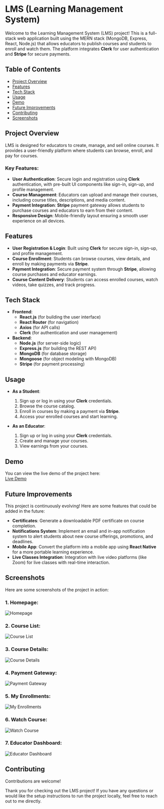 # LMS (Learning Management System)

Welcome to the Learning Management System (LMS) project! This is a full-stack web application built using the MERN stack (MongoDB, Express, React, Node.js) that allows educators to publish courses and students to enroll and watch them. The platform integrates **Clerk** for user authentication and **Stripe** for secure payments.

## Table of Contents

- [Project Overview](#project-overview)
- [Features](#features)
- [Tech Stack](#tech-stack)
- [Usage](#usage)
- [Demo](#demo)
- [Future Improvements](#future-improvements)
- [Contributing](#contributing)
- [Screenshots](#screenshots)

## Project Overview

LMS is designed for educators to create, manage, and sell online courses. It provides a user-friendly platform where students can browse, enroll, and pay for courses.

### Key Features:
- **User Authentication**: Secure login and registration using **Clerk** authentication, with pre-built UI components like sign-in, sign-up, and profile management.
- **Course Management**: Educators can upload and manage their courses, including course titles, descriptions, and media content.
- **Payment Integration**: **Stripe** payment gateway allows students to purchase courses and educators to earn from their content.
- **Responsive Design**: Mobile-friendly layout ensuring a smooth user experience on all devices.

## Features

- **User Registration & Login**: Built using **Clerk** for secure sign-in, sign-up, and profile management.
- **Course Enrollment**: Students can browse courses, view details, and enroll by making payments via **Stripe**.
- **Payment Integration**: Secure payment system through **Stripe**, allowing course purchases and educator earnings.
- **Course Content Delivery**: Students can access enrolled courses, watch videos, take quizzes, and track progress.

## Tech Stack

- **Frontend**: 
  - **React.js** (for building the user interface)
  - **React Router** (for navigation)
  - **Axios** (for API calls)
  - **Clerk** (for authentication and user management)
- **Backend**:
  - **Node.js** (for server-side logic)
  - **Express.js** (for building the REST API)
  - **MongoDB** (for database storage)
  - **Mongoose** (for object modeling with MongoDB)
  - **Stripe** (for payment processing)

## Usage

- **As a Student**:
  1. Sign up or log in using your **Clerk** credentials.
  2. Browse the course catalog.
  3. Enroll in courses by making a payment via **Stripe**.
  4. Access your enrolled courses and start learning.

- **As an Educator**:
  1. Sign up or log in using your **Clerk** credentials.
  2. Create and manage your courses.
  3. View earnings from your courses.

## Demo

You can view the live demo of the project here:  
[Live Demo](https://lms-frontend-eight-orpin.vercel.app/)

## Future Improvements

This project is continuously evolving! Here are some features that could be added in the future:

- **Certificates**: Generate a downloadable PDF certificate on course completion.
- **Notifications System**: Implement an email and in-app notification system to alert students about new course offerings, promotions, and deadlines.
- **Mobile App**: Convert the platform into a mobile app using **React Native** for a more portable learning experience.
- **Live Classes Integration**: Integration with live video platforms (like Zoom) for live classes with real-time interaction.

## Screenshots

Here are some screenshots of the project in action:

### 1. **Homepage**:  
![Homepage](https://i.imgur.com/FtnaZwm.png)  

### 2. **Course List**:  
![Course List](https://i.imgur.com/3c2l3vl.png)  

### 3. **Course Details**:  
![Course Details](https://i.imgur.com/sKHWL14.png)  

### 4. **Payment Gateway**:  
![Payment Gateway](https://i.imgur.com/8UuNqrC.png)  

### 5. **My Enrollments**:  
![My Enrollments](https://i.imgur.com/ReDiriG.png)  

### 6. **Watch Course**:  
![Watch Course](https://i.imgur.com/gHe4FVI.png)  

### 7. **Educator Dashboard**:  
![Educator Dashboard](https://i.imgur.com/Uhmd9jD.png)  

## Contributing
Contributions are welcome!

Thank you for checking out the LMS project! If you have any questions or would like the setup instructions to run the project locally, feel free to reach out to me directly.

